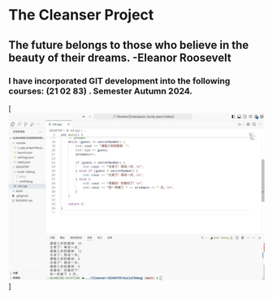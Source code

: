 # The Cleanser Project
## The future belongs to those who believe in the beauty of their dreams. -Eleanor Roosevelt
### I have incorporated GIT development into the following courses: (21 02 83) . Semester Autumn 2024.
[![The Cleanser Project](https://github.com/LANEING-AVIATION/Cleanser/blob/main/Homepage/init.jpg)]
